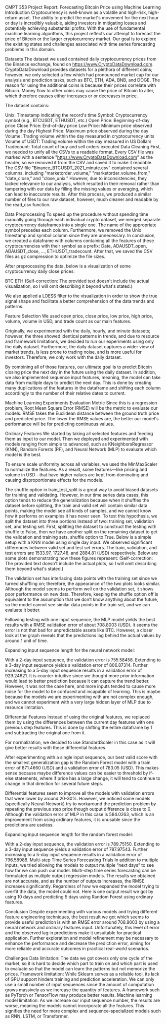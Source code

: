 CMPT 353 Project Report: Forecasting Bitcoin Price using Machine Learning
Introduction
Cryptocurrency is well-known as a volatile and high-risk, high-return asset. The ability to predict the market's movement for the next hour or day is incredibly valuable, aiding investors in mitigating losses and potentially achieving substantial profits. With the use of fundamental machine learning algorithms, this project reflects our attempt to forecast the price of Bitcoin or the larger cryptocurrency market. Our goal is to explore the existing states and challenges associated with time series forecasting problems in this domain.

Datasets
The dataset we used contained daily cryptocurrency prices from the Binance exchange, found on https://www.CryptoDataDownload.com. CryptoDataDownload provides datasets for a plethora of different coins; however, we only selected a few which had pronounced market cap for our analysis and prediction tasks, such as BTC, ETH, ADA, BNB, and DOGE. The reason for using the additional coins is because their prices correlate with Bitcoin. Money flow to other coins may cause the price of Bitcoin to alter, which therefore causes either increases or or decreases in price.

The dataset contains:

Unix: Timestamp indicating the record's time
Symbol: Cryptocurrency symbol (e.g., BTCUSDT, ETHUSDT, etc.)
Open Price: Beginning-of-day price
Close Price: End-of-day price
Low Price: Minimum price observed during the day
Highest Price: Maximum price observed during the day
Volume: Trading volume within the day measured in cryptocurrency units
Volume of USDT: Trading volume within the day measured in US Dollars
Tradecount: Total count of buy and sell orders executed
Data Cleaning
First, we needed to unify all the CSVs to a readable format. Every CSV file was marked with a sentence "https://www.CryptoDataDownload.com" as the header, so we removed it from the CSV and saved it to make it readable. The CSV file "Binance_BTCUSDT_2021_minute.csv" contained several columns, including "marketorder_volume," "marketorder_volume_from," "date_close," and "close_unix." However, due to inconsistencies, they lacked relevance to our analysis, which resulted in their removal rather than tampering with our data by filling the missing values or averaging, which can lead to inaccurate results. After this process, we produced a similar number of files to our raw dataset, however, much cleaner and readable by the read_csv function.

Data Preprocessing
To speed up the procedure without spending time manually going through each individual crypto dataset, we merged separate cryptocurrency dataframes into a single one. The name of the appropriate symbol precedes each column. Furthermore, we removed the Unix timestamp and symbol column since they are unnecessary. In conclusion, we created a dataframe with columns containing all the features of these cryptocurrencies with their symbol as a prefix: Date, ADAUSDT_open, ADAUSDT_close, ..., ETHUSDT_tradecount. After that, we saved the CSV files as gz compression to optimize the file sizes.

After preprocessing the data, below is a visualization of some cryptocurrency daily close prices:

BTC ETH
(Self-correction: The provided text doesn't include the actual visualization, so I will omit describing it beyond what's stated.)

We also applied a LOESS filter to the visualization in order to show the true signal shape and facilitate a better comprehension of the data trends and patterns.

Feature Selection
We used open price, close price, low price, high price, volume, volume in USD, and trade count as our main features.

Originally, we experimented with the daily, hourly, and minute datasets; however, the three showed identical patterns in trends, and due to resource and framework limitations, we decided to run our experiments using only the daily dataset. Furthermore, the daily dataset captures a wider view of market trends, is less prone to trading noise, and is more useful for investors. Therefore, we only work with the daily dataset.

By combining all of those features, our ultimate goal is to predict Bitcoin closing price the next day in the future using the daily dataset. In addition, we also implemented sequence input features, meaning, the model can take data from multiple days to predict the next day. This is done by creating many duplications of the features in the dataframe and shifting each column accordingly to the number of their relative dates to current.

Machine Learning Experiments
Evaluation Metric
Since this is a regression problem, Root Mean Square Error (RMSE) will be the metric to evaluate our models. RMSE takes the Euclidean distance between the ground truth price and predicted price. The lower the RMSE values are, the better our model's performance will be for predicting continuous values.

Ordinary Features
We started by taking all selected features and feeding them as input to our model. Then we deployed and experimented with models ranging from simple to advanced, such as KNeighborsRegressor (KNN), Random Forests (RF), and Neural Network (MLP) to evaluate which model is the best.

To ensure scale uniformity across all variables, we used the MinMaxScaler to normalize the features. As a result, some features—like pricing and volume in USD—that have higher values are kept from dominating and causing disproportionate effects for the models.

The shuffle option in train_test_split is a great way to avoid biased datasets for training and validating. However, in our time series data cases, this option tends to reduce the generalization because when it shuffles the dataset before splitting, the train and valid set will contain similar data points, making the model see all kinds of samples, and we cannot know how it performs on examples it has never seen. To test this hypothesis, we split the dataset into three portions instead of two: training set, validation set, and testing set. First, splitting the dataset to construct the testing with shuffle to False, then we have another split on the remaining dataset to get the validation and training sets, shuffle option to True. Below is a simple setup with a KNN model using single day input. We observed significant differences between valid set and test set errors. The train, validation, and test errors are 1533.97, 1727.48, and 2884.81 (USD) respectively. Below are some plots demonstrating how these figures represent:
(Self-correction: The provided text doesn't include the actual plots, so I will omit describing them beyond what's stated.)

The validation set has interlacing data points with the training set since we turned shuffling on; therefore, the appearance of the two plots looks similar. Although the model seems to perform well on the validation set, it shows poor performance on new data. Therefore, keeping the shuffle option off is equivalent to the assumption that we don’t know anything about the future, so the model cannot see similar data points in the train set, and we can evaluate it better.

Following testing with one input sequence, the MLP model yields the best results with a RMSE validation error of about 708.8003 (USD). It seems the error is not that bad for unpredictable assets like BTC. However, a closer look at the graph reveals that the predictions lag behind the actual values by around 1 unit of time.

Expanding input sequence length for the neural network model:

With a 2-day input sequence, the validation error is 755.58458.
Extending to a 3-day input sequence yields a validation error of 806.87314.
Further increasing to a 5-day input sequence results in a validation error of 929.24621.
It is counter-intuitive since we thought more prior information would lead to better prediction because it can capture the trend better. However, it was not the case here, and more inputs tended to cause more noise for the model to be confused and incapable of learning. This is maybe because the models we are experimenting with are not complex enough, and we cannot experiment with a very large hidden layer of MLP due to resource limitation.

Differential Features
Instead of using the original features, we replaced them by using the differences between the current day features with one previous step features. This is done by shifting the entire dataframe by 1 and subtracting the original one from it.

For normalization, we decided to use StandardScaler in this case as it will give better results with these differential features.

After experimenting with a single input sequence, our best valid score with the smallest generalization gap is the Random Forest model with a train error of 871.4660 (USD) and a validation error of 783.05 (USD). This makes sense because maybe difference values can be easier to threshold by if-else statements, where if price has a large change, it will tend to continue to change in that direction for several future steps.

Differential features seem to improve all the models with validation errors that were lower by around 20-30%. However, we noticed some models (specifically Neural Network) try to workaround the prediction problem by repeating the previous step price though output difference is close to 0. Although the validation error of MLP in this case is 584.0263, which is an improvement from using ordinary features, it is unusable since the predictions are useless.

Expanding input sequence length for the random forest model:

With a 2-day input sequence, the validation error is 789.75150.
Extending to a 3-day input sequence yields a validation error of 787.97543.
Further increasing to a 5-day input sequence results in a validation error of 796.58988.
Multi-step Time Series Forecasting Trials
In addition to multiple inputs, we tried allowing the models to output multiple “next days” to see how far we can push our model. Multi-step time series forecasting can be formulated as multiple output regression models. The results we obtained are not accurate, and as the number of outputs increases, the RMSE increases significantly. Regardless of how we expanded the model trying to overfit the data, the model could not. Here is one output result we got by using 10 days and predicting 5 days using Random Forest using ordinary features.

Conclusion
Despite experimenting with various models and trying different feature engineering techniques, the best result we got which seems to provide useful prediction is with an RMSE error around 708.8003 by using a neural network and ordinary features input. Unfortunately, this level of error and the observed lag in predictions make it unsuitable for practical application. Further exploration and model refinement may be necessary to enhance the performance and decrease the prediction error, aiming for more reliable and accurate outcomes in practical real-world scenarios.

Challenges
Data limitation: The data we got covers only one cycle of the market, so it is hard to decide which part to train on and which part is used to evaluate so that the model can learn the patterns but not memorize the prices.
Framework limitation: While Sklearn serves as a reliable tool, its lack of GPU support hinders training and prediction acceleration. We can only use a small number of input sequences since the amount of computation grows massively as we increase the quantity of features. A framework such as PyTorch or TensorFlow may produce better results.
Machine learning model limitation: As we increase our input sequence number, the results are worse, meaning the models cannot incorporate all the features. This signifies the need for more complex and sequence-specialized models such as RNN, LSTM, or Transformer.
